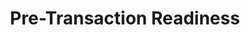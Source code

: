 ---
title:  "Pre-Transaction Readiness"
layout: services
categories: [Mergers-and-Acquisitions]
order: 1
intro: When organizations begin integrating, there are many processes and systems that need to be effectively analyzed, modified, and even potentially rebuilt to fit together. SLKone helps organizations anticipate those challenges and determine if the work requires additional bandwidth, additional personnel, and/or cultural changes to ensure success.
---